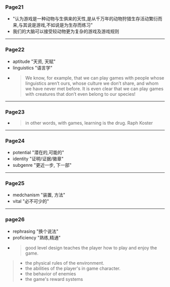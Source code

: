 ### Page21
* "认为游戏是一种动物与生俱来的天性,是从千万年的动物狩猎生存活动繁衍而来,与其说是游戏,不如说是为生存而练习"
* 我们的大脑可以接受较动物更为复杂的游戏及游戏规则
---
### Page22
* aptitude "天资, 天赋"
* linguistics "语言学"
* > We know, for example, that
we can play games with people whose linguistics aren’t ours, whose culture we
don’t share, and whom we have never met before. It is even clear that we can play
games with creatures that don’t even belong to our species! 
---
### Page23
* > in other words, with games, learning is the drug. Raph Koster
---
### Page24
* potential "潜在的,可能的"
* identity "证明/证据/徽章"
* subgenre "更近一步, 下一部"
---
### Page25
* medchanism "装置, 方法"
* vital "必不可少的"
---
### page26
* rephrasing "换个说法"
* proficiency "熟练,精通"
* > good level design teaches the player how to play and enjoy the game.
> * the physical rules of the environment. 
> * the abilities of the player's in game character. 
> * the behavior of enemies
> * the game's reward systems
